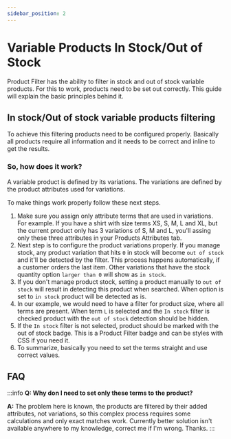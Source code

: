 ```yaml
---
sidebar_position: 2
---
```


# Variable Products In Stock/Out of Stock

Product Filter has the ability to filter in stock and out of stock variable products. For this to work, products need to be set out correctly. This guide will explain the basic principles behind it.

## In stock/Out of stock variable products filtering

To achieve this filtering products need to be configured properly. Basically all products require all information and it needs to be correct and inline to get the results.

### So, how does it work?

A variable product is defined by its variations. The variations are defined by the product attributes used for variations.

To make things work properly follow these next steps.

1. Make sure you assign only attribute terms that are used in variations. For example. If you have a shirt with size terms XS, S, M, L and XL, but the current product only has 3 variations of S, M and L, you'll assing only these three attributes in your Products Attributes tab.
2. Next step is to configure the product variations properly. If you manage stock, any product variation that hits `0` in stock will become `out of stock` and it'll be detected by the filter. This process happens automatically, if a customer orders the last item. Other variations that have the stock quantity option `larger than 0` will show as `in stock`.
3. If you don't manage product stock, setting a product manually to `out of stock` will result in detecting this product when searched. When option is set to `in stock` product will be detected as is.
4. In our example, we would need to have a filter for product size, where all terms are present. When term `L` is selected and the `In stock` filter is checked product with the `out of stock` detection should be hidden.
5. If the `In stock` filter is not selected, product should be marked with the out of stock badge. This is a Product Filter badge and can be styles with CSS if you need it.
6. To summarize, basically you need to set the terms straight and use correct values.

## FAQ

:::info
**Q: Why don I need to set only these terms to the product?**

**A:** The problem here is known, the products are filtered by their added attributes, not variations, so this complex process requires some calculations and only exact matches work. Currently better solution isn't available anywhere to my knowledge, correct me if I'm wrong. Thanks.
:::
